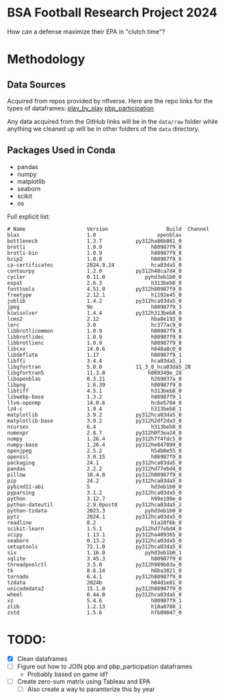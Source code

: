 # BSA Football Research Project 2024

How can a defense maximize their EPA in "clutch time"?

# Methodology

## Data Sources

Acquired from repos provided by nflverse. Here are the repo links for the types of dataframes:
[play_by_play](https://github.com/nflverse/nflverse-data/releases/tag/pbp) 
[pbp_participation](https://github.com/nflverse/nflverse-data/releases/tag/pbp_participation) 

Any data acquired from the GitHub links will be in the `data/raw` folder while anything we cleaned up will be in other folders of the `data` directory.

## Packages Used in Conda
- pandas
- numpy
- matplotlib
- seaborn
- scikit
- os

Full explicit list:
```
# Name                    Version                   Build  Channel
blas                      1.0                    openblas  
bottleneck                1.3.7           py312ha86b861_0  
brotli                    1.0.9                h80987f9_8  
brotli-bin                1.0.9                h80987f9_8  
bzip2                     1.0.8                h80987f9_6  
ca-certificates           2024.9.24            hca03da5_0  
contourpy                 1.2.0           py312h48ca7d4_0  
cycler                    0.11.0             pyhd3eb1b0_0  
expat                     2.6.3                h313beb8_0  
fonttools                 4.51.0          py312h80987f9_0  
freetype                  2.12.1               h1192e45_0  
joblib                    1.4.2           py312hca03da5_0  
jpeg                      9e                   h80987f9_3  
kiwisolver                1.4.4           py312h313beb8_0  
lcms2                     2.12                 hba8e193_0  
lerc                      3.0                  hc377ac9_0  
libbrotlicommon           1.0.9                h80987f9_8  
libbrotlidec              1.0.9                h80987f9_8  
libbrotlienc              1.0.9                h80987f9_8  
libcxx                    14.0.6               h848a8c0_0  
libdeflate                1.17                 h80987f9_1  
libffi                    3.4.4                hca03da5_1  
libgfortran               5.0.0           11_3_0_hca03da5_28  
libgfortran5              11.3.0              h009349e_28  
libopenblas               0.3.21               h269037a_0  
libpng                    1.6.39               h80987f9_0  
libtiff                   4.5.1                h313beb8_0  
libwebp-base              1.3.2                h80987f9_1  
llvm-openmp               14.0.6               hc6e5704_0  
lz4-c                     1.9.4                h313beb8_1  
matplotlib                3.9.2           py312hca03da5_0  
matplotlib-base           3.9.2           py312h2df2da3_0  
ncurses                   6.4                  h313beb8_0  
numexpr                   2.8.7           py312h0f3ea24_0  
numpy                     1.26.4          py312h7f4fdc5_0  
numpy-base                1.26.4          py312he047099_0  
openjpeg                  2.5.2                h54b8e55_0  
openssl                   3.0.15               h80987f9_0  
packaging                 24.1            py312hca03da5_0  
pandas                    2.2.2           py312hd77ebd4_0  
pillow                    10.4.0          py312h80987f9_0  
pip                       24.2            py312hca03da5_0  
pybind11-abi              5                    hd3eb1b0_0  
pyparsing                 3.1.2           py312hca03da5_0  
python                    3.12.7               h99e199e_0  
python-dateutil           2.9.0post0      py312hca03da5_2  
python-tzdata             2023.3             pyhd3eb1b0_0  
pytz                      2024.1          py312hca03da5_0  
readline                  8.2                  h1a28f6b_0  
scikit-learn              1.5.1           py312hd77ebd4_0  
scipy                     1.13.1          py312ha409365_0  
seaborn                   0.13.2          py312hca03da5_0  
setuptools                72.1.0          py312hca03da5_0  
six                       1.16.0             pyhd3eb1b0_1  
sqlite                    3.45.3               h80987f9_0  
threadpoolctl             3.5.0           py312h989b03a_0  
tk                        8.6.14               h6ba3021_0  
tornado                   6.4.1           py312h80987f9_0  
tzdata                    2024b                h04d1e81_0  
unicodedata2              15.1.0          py312h80987f9_0  
wheel                     0.44.0          py312hca03da5_0  
xz                        5.4.6                h80987f9_1  
zlib                      1.2.13               h18a0788_1  
zstd                      1.5.6                hfb09047_0  
```

# TODO:

- [X] Clean dataframes
- [ ] Figure out how to JOIN pbp and pbp_participation dataframes
  - Probably based on game id?
- [ ] Create zero-sum matrix using Tableau and EPA
  - [ ] Also create a way to paramterize this by year
